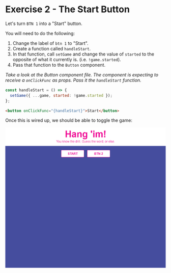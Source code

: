 # Exercise 2 - The Start Button

Let's turn `BTN 1` into a "Start" button.

You will need to do the following:

1. Change the label of `btn 1` to "Start".
2. Create a function called `handleStart`.
3. In that function, call `setGame` and change the value of `started` to the opposite of what it currently is. (i.e. `!game.started`).
4. Pass that function to the `Button` component.

_Take a look at the Button component file. The component is expecting to receive a `onClickFunc` as props. Pass it the `handleStart` function._

```js
const handleStart = () => {
  setGame({ ...game, started: !game.started });
};
```

```html
<button onClickFunc="{handleStart}">Start</button>
```

Once this is wired up, we should be able to toggle the game:

![new game](../__lecture/assets/ex_2.gif)
